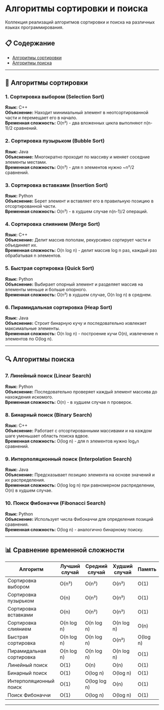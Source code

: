 # Алгоритмы сортировки и поиска

Коллекция реализаций алгоритмов сортировки и поиска на различных языках программирования.

## 📋 Содержание
- [Алгоритмы сортировки](#алгоритмы-сортировки)
- [Алгоритмы поиска](#алгоритмы-поиска)

---

## 🎯 Алгоритмы сортировки

### 1. Сортировка выбором (Selection Sort)
**Язык:** C++  
**Объяснение:** Находит минимальный элемент в неотсортированной части и перемещает его в начало.  
**Временная сложность:** O(n²) - два вложенных цикла выполняют n(n-1)/2 сравнений.

### 2. Сортировка пузырьком (Bubble Sort)
**Язык:** Java  
**Объяснение:** Многократно проходит по массиву и меняет соседние элементы местами.  
**Временная сложность:** O(n²) - для n элементов нужно ~n²/2 сравнений.

### 3. Сортировка вставками (Insertion Sort)
**Язык:** Python  
**Объяснение:** Берет элемент и вставляет его в правильную позицию в отсортированной части.  
**Временная сложность:** O(n²) - в худшем случае n(n-1)/2 операций.

### 4. Сортировка слиянием (Merge Sort)
**Язык:** C++  
**Объяснение:** Делит массив пополам, рекурсивно сортирует части и объединяет их.  
**Временная сложность:** O(n log n) - делит массив log n раз, каждый раз обрабатывая n элементов.

### 5. Быстрая сортировка (Quick Sort)
**Язык:** Python  
**Объяснение:** Выбирает опорный элемент и разделяет массив на элементы меньше и больше опорного.  
**Временная сложность:** O(n²) в худшем случае, O(n log n) в среднем.

### 6. Пирамидальная сортировка (Heap Sort)
**Язык:** Java  
**Объяснение:** Строит бинарную кучу и последовательно извлекает максимальные элементы.  
**Временная сложность:** O(n log n) - построение кучи O(n), извлечение n элементов по O(log n).

---

## 🔍 Алгоритмы поиска

### 7. Линейный поиск (Linear Search)
**Язык:** Python  
**Объяснение:** Последовательно проверяет каждый элемент массива до нахождения искомого.  
**Временная сложность:** O(n) - в худшем случае n проверок.

### 8. Бинарный поиск (Binary Search)
**Язык:** C++  
**Объяснение:** Работает с отсортированными массивами и на каждом шаге уменьшает область поиска вдвое.  
**Временная сложность:** O(log n) - для n элементов нужно log₂n сравнений.

### 9. Интерполяционный поиск (Interpolation Search)
**Язык:** Java  
**Объяснение:** Предсказывает позицию элемента на основе значений и их распределения.  
**Временная сложность:** O(log log n) при равномерном распределении, O(n) в худшем случае.

### 10. Поиск Фибоначчи (Fibonacci Search)
**Язык:** Python  
**Объяснение:** Использует числа Фибоначчи для определения позиций сравнения.  
**Временная сложность:** O(log n) - аналогично бинарному поиску.

---

## 📊 Сравнение временной сложности

| Алгоритм | Лучший случай | Средний случай | Худший случай | Память |
|----------|---------------|----------------|---------------|---------|
| Сортировка выбором | O(n²) | O(n²) | O(n²) | O(1) |
| Сортировка пузырьком | O(n) | O(n²) | O(n²) | O(1) |
| Сортировка вставками | O(n) | O(n²) | O(n²) | O(1) |
| Сортировка слиянием | O(n log n) | O(n log n) | O(n log n) | O(n) |
| Быстрая сортировка | O(n log n) | O(n log n) | O(n²) | O(log n) |
| Пирамидальная сортировка | O(n log n) | O(n log n) | O(n log n) | O(1) |
| Линейный поиск | O(1) | O(n) | O(n) | O(1) |
| Бинарный поиск | O(1) | O(log n) | O(log n) | O(1) |
| Интерполяционный поиск | O(1) | O(log log n) | O(n) | O(1) |
| Поиск Фибоначчи | O(1) | O(log n) | O(log n) | O(1) |

---

